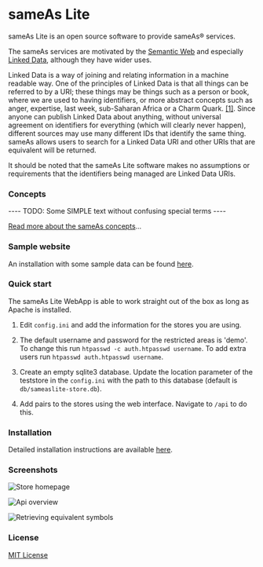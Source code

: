 # sameAs Lite

sameAs Lite is an open source software to provide sameAs&reg; services.

The sameAs services are motivated by the [Semantic Web](https://en.wikipedia.org/wiki/Semantic_Web) and especially [Linked Data](http://linkeddata.org/), although they have wider uses.

Linked Data is a way of joining and relating information in a machine readable way.
One of the principles of Linked Data is that all things can be referred to by a URI; these things may be things such as a person or book, where we are used to having identifiers, or more abstract concepts such as anger, expertise, last week, sub-Saharan Africa or a Charm Quark. [[1]](http://www.w3.org/DesignIssues/LinkedData.html).
Since anyone can publish Linked Data about anything, without universal agreement on identifiers for everything (which will clearly never happen), different sources may use many different IDs that identify the same thing.
sameAs allows users to search for a Linked Data URI and other URIs that are equivalent will be returned.

It should be noted that the sameAs Lite software makes no assumptions or requirements that the identifiers being managed are Linked Data URIs.


### Concepts

---- TODO: Some SIMPLE text without confusing special terms ----

[Read more about the sameAs concepts](#)...


### Sample website

An installation with some sample data can be found [here](#).


### Quick start

The sameAs Lite WebApp is able to work straight out of the box as long as Apache is installed.

1. Edit `config.ini` and add the information for the stores you are using.

2. The default username and password for the restricted areas is 'demo'. To change this run `htpasswd -c auth.htpasswd username`. To add extra users run `htpasswd auth.htpasswd username`.

3. Create an empty sqlite3 database. Update the location parameter of the teststore in the `config.ini` with the path to this database (default is `db/sameaslite-store.db`).

4. Add pairs to the stores using the web interface. Navigate to `/api` to do this.


### Installation

Detailed installation instructions are available [here](#).


### Screenshots

![Store homepage](/path/to/img.jpg)

![Api overview](/path/to/img.jpg)

![Retrieving equivalent symbols](/path/to/img.jpg)


### License

[MIT License](./LICENSE)